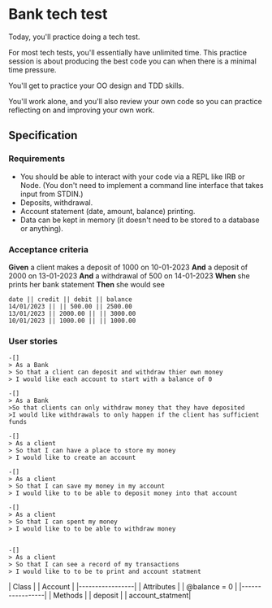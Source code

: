 # Bank tech test 
Today, you'll practice doing a tech test.

For most tech tests, you'll essentially have unlimited time. This practice session is about producing the best code you can when there is a minimal time pressure.

You'll get to practice your OO design and TDD skills.

You'll work alone, and you'll also review your own code so you can practice reflecting on and improving your own work.


## Specification

### Requirements
* You should be able to interact with your code via a REPL like IRB or Node. (You don't need to implement a command line interface that takes input from STDIN.)
* Deposits, withdrawal.
* Account statement (date, amount, balance) printing.
* Data can be kept in memory (it doesn't need to be stored to a database or anything).

### Acceptance criteria
**Given** a client makes a deposit of 1000 on 10-01-2023
**And** a deposit of 2000 on 13-01-2023
**And** a withdrawal of 500 on 14-01-2023
**When** she prints her bank statement
**Then** she would see

```
date || credit || debit || balance
14/01/2023 || || 500.00 || 2500.00
13/01/2023 || 2000.00 || || 3000.00
10/01/2023 || 1000.00 || || 1000.00

```

### User stories

```
-[]
> As a Bank
> So that a client can deposit and withdraw thier own money   
> I would like each account to start with a balance of 0   

-[]
> As a Bank   
>So that clients can only withdraw money that they have deposited   
>I would like withdrawals to only happen if the client has sufficient funds   

-[]
> As a client
> So that I can have a place to store my money 
> I would like to create an account

-[]
> As a client
> So that I can save my money in my account
> I would like to to be able to deposit money into that account

-[]
> As a client
> So that I can spent my money 
> I would like to to be able to withdraw money


-[]
> As a client
> So that I can see a record of my transactions  
> I would like to to be to print and account statment
```

| Class           |
| Account         |
|-----------------|
| Attributes      |
| @balance = 0    |
|-----------------|
| Methods         |
| deposit         | 
| account_statment|